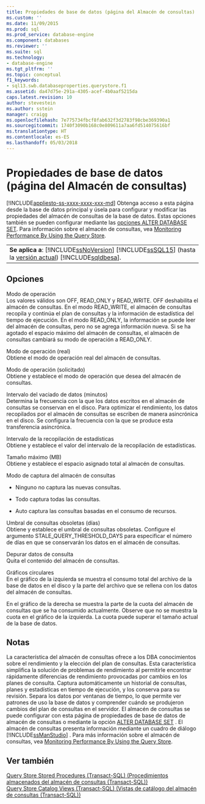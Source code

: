 ```yaml
---
title: Propiedades de base de datos (página del Almacén de consultas) | Microsoft Docs
ms.custom: ''
ms.date: 11/09/2015
ms.prod: sql
ms.prod_service: database-engine
ms.component: databases
ms.reviewer: ''
ms.suite: sql
ms.technology:
- database-engine
ms.tgt_pltfrm: ''
ms.topic: conceptual
f1_keywords:
- sql13.swb.databaseproperties.querystore.f1
ms.assetid: da47d75e-291a-4305-acef-4b0aaf5215da
caps.latest.revision: 10
author: stevestein
ms.author: sstein
manager: craigg
ms.openlocfilehash: 7e775734fbcf8fab632f3d2783f98cbe369390a1
ms.sourcegitcommit: 1740f3090b168c0e809611a7aa6fd514075616bf
ms.translationtype: HT
ms.contentlocale: es-ES
ms.lasthandoff: 05/03/2018
---
```

# <a name="database-properties-query-store-page"></a>Propiedades de base de datos (página del Almacén de consultas)
[!INCLUDE[appliesto-ss-xxxx-xxxx-xxx-md](../../includes/appliesto-ss-xxxx-xxxx-xxx-md.md)]
  Obtenga acceso a esta página desde la base de datos principal y úsela para configurar y modificar las propiedades del almacén de consultas de la base de datos. Estas opciones también se pueden configurar mediante las [opciones ALTER DATABASE SET](../../t-sql/statements/alter-database-transact-sql-set-options.md). Para información sobre el almacén de consultas, vea [Monitoring Performance By Using the Query Store](../../relational-databases/performance/monitoring-performance-by-using-the-query-store.md).  
  
||  
|-|  
|**Se aplica a**: [!INCLUDE[ssNoVersion](../../includes/ssnoversion-md.md)] [!INCLUDE[ssSQL15](../../includes/sssql15-md.md)] (hasta la [versión actual](http://go.microsoft.com/fwlink/p/?LinkId=299658)) [!INCLUDE[sqldbesa](../../includes/sqldbesa-md.md)].|  
  
## <a name="options"></a>Opciones  
 Modo de operación  
 Los valores válidos son OFF, READ_ONLY y READ_WRITE. OFF deshabilita el almacén de consultas. En el modo READ_WRITE, el almacén de consultas recopila y continúa el plan de consultas y la información de estadística del tiempo de ejecución. En el modo READ_ONLY, la información se puede leer del almacén de consultas, pero no se agrega información nueva. Si se ha agotado el espacio máximo del almacén de consultas, el almacén de consultas cambiará su modo de operación a READ_ONLY.  
  
 Modo de operación (real)  
 Obtiene el modo de operación real del almacén de consultas.  
  
 Modo de operación (solicitado)  
 Obtiene y establece el modo de operación que desea del almacén de consultas.  
  
 Intervalo del vaciado de datos (minutos)  
 Determina la frecuencia con la que los datos escritos en el almacén de consultas se conservan en el disco. Para optimizar el rendimiento, los datos recopilados por el almacén de consultas se escriben de manera asincrónica en el disco. Se configura la frecuencia con la que se produce esta transferencia asincrónica.  
  
 Intervalo de la recopilación de estadísticas  
 Obtiene y establece el valor del intervalo de la recopilación de estadísticas.  
  
 Tamaño máximo (MB)  
 Obtiene y establece el espacio asignado total al almacén de consultas.  
  
 Modo de captura del almacén de consultas  
 -   Ninguno no captura las nuevas consultas.  
  
-   Todo captura todas las consultas.  
  
-   Auto captura las consultas basadas en el consumo de recursos.  
  
 Umbral de consultas obsoletas (días)  
 Obtiene y establece el umbral de consultas obsoletas. Configure el argumento STALE_QUERY_THRESHOLD_DAYS para especificar el número de días en que se conservarán los datos en el almacén de consultas.  
  
 Depurar datos de consulta  
 Quita el contenido del almacén de consultas.  
  
 Gráficos circulares  
 En el gráfico de la izquierda se muestra el consumo total del archivo de la base de datos en el disco y la parte del archivo que se rellena con los datos del almacén de consultas.  
  
 En el gráfico de la derecha se muestra la parte de la cuota del almacén de consultas que se ha consumido actualmente. Observe que no se muestra la cuota en el gráfico de la izquierda. La cuota puede superar el tamaño actual de la base de datos.  
  
## <a name="remarks"></a>Notas  
 La característica del almacén de consultas ofrece a los DBA conocimientos sobre el rendimiento y la elección del plan de consultas. Esta característica simplifica la solución de problemas de rendimiento al permitirle encontrar rápidamente diferencias de rendimiento provocadas por cambios en los planes de consulta. Captura automáticamente un historial de consultas, planes y estadísticas en tiempo de ejecución, y los conserva para su revisión. Separa los datos por ventanas de tiempo, lo que permite ver patrones de uso la base de datos y comprender cuándo se produjeron cambios del plan de consultas en el servidor. El almacén de consultas se puede configurar con esta página de propiedades de base de datos de almacén de consultas o mediante la opción [ALTER DATABASE SET](../../t-sql/statements/alter-database-transact-sql-set-options.md) . El almacén de consultas presenta información mediante un cuadro de diálogo [!INCLUDE[ssManStudio](../../includes/ssmanstudio-md.md)] . Para más información sobre el almacén de consultas, vea [Monitoring Performance By Using the Query Store](../../relational-databases/performance/monitoring-performance-by-using-the-query-store.md).  
  
## <a name="see-also"></a>Ver también  
 [Query Store Stored Procedures &#40;Transact-SQL&#41; (Procedimientos almacenados del almacén de consultas &#40;Transact-SQL&#41;)](../../relational-databases/system-stored-procedures/query-store-stored-procedures-transact-sql.md)   
 [Query Store Catalog Views &#40;Transact-SQL&#41; (Vistas de catálogo del almacén de consultas &#40;Transact-SQL&#41;)](../../relational-databases/system-catalog-views/query-store-catalog-views-transact-sql.md)  
  
  
